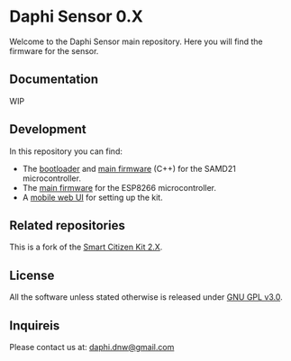 # Daphi Sensor 0.X

Welcome to the Daphi Sensor main repository. Here you will find the firmware for the sensor.

## Documentation

WIP

## Development

In this repository you can find:
* The [bootloader](bootloader) and [main firmware](./sam) (C++) for the SAMD21 microcontroller.
* The [main firmware](./esp) for the ESP8266 microcontroller.
* A [mobile web UI](./mock-api) for setting up the kit.

## Related repositories

This is a fork of the [Smart Citizen Kit 2.X](https://github.com/fablabbcn/smartcitizen-kit-2x).

## License

All the software unless stated otherwise is released under [GNU GPL v3.0](https://github.com/fablabbcn/smartcitizen-kit-20/blob/master/LICENSE).

## Inquireis

Please contact us at: daphi.dnw@gmail.com

